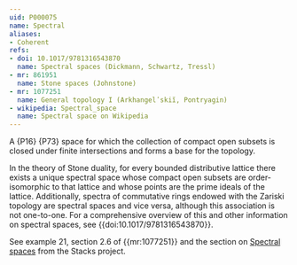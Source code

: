 ```yaml
---
uid: P000075
name: Spectral
aliases:
- Coherent
refs:
- doi: 10.1017/9781316543870
  name: Spectral spaces (Dickmann, Schwartz, Tressl)
- mr: 861951
  name: Stone spaces (Johnstone)
- mr: 1077251
  name: General topology I (Arkhangelʹskiĭ, Pontryagin)
- wikipedia: Spectral_space
  name: Spectral space on Wikipedia
---
```

A {P16} {P73} space for which the collection of compact open subsets is
closed under finite intersections and forms a base for the topology.

In the theory of Stone duality, for every bounded distributive lattice there exists a unique spectral space whose compact open subsets are order-isomorphic to that lattice and whose points are the prime ideals of the lattice. Additionally, spectra of commutative rings endowed with the Zariski topology are spectral spaces and vice versa, although this association is not one-to-one. For a comprehensive overview of this and other information on spectral spaces, see {{doi:10.1017/9781316543870}}.

See example 21, section 2.6 of {{mr:1077251}} and the section on [Spectral spaces](https://stacks.math.columbia.edu/tag/08YF) from the Stacks project.
